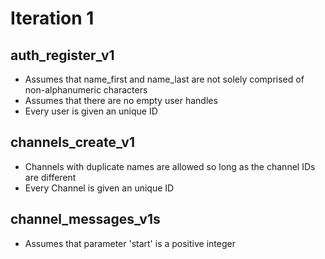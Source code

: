# Iteration 1

## auth_register_v1

- Assumes that name_first and name_last are not solely comprised of non-alphanumeric characters 
- Assumes that there are no empty user handles
- Every user is given an unique ID

## channels_create_v1

- Channels with duplicate names are allowed so long as the channel IDs are different
- Every Channel is given an unique ID

## channel_messages_v1s

- Assumes that parameter 'start' is a positive integer
